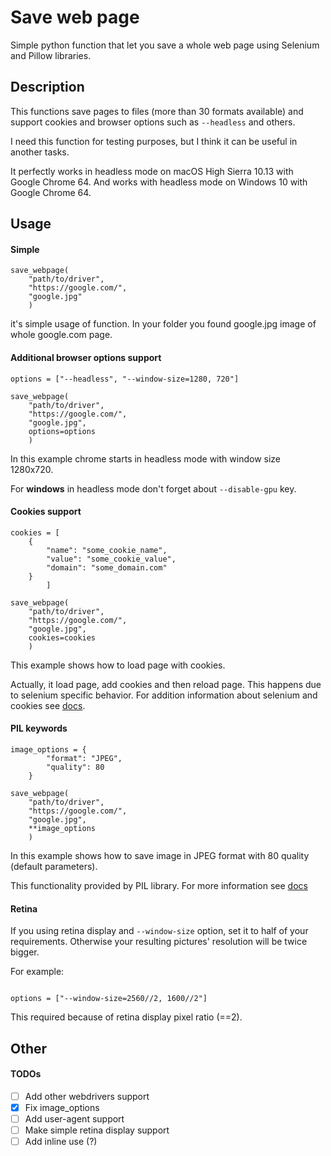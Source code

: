 # Save web page
Simple python function that let you save a whole web page using Selenium and Pillow libraries.

## Description

This functions save pages to files (more than 30 formats available) and support cookies and browser options such as `--headless` and others.

I need this function for testing purposes, but I think it can be useful in another tasks.

It perfectly works in headless mode on macOS High Sierra 10.13 with Google Chrome 64.
And works with headless mode on Windows 10 with Google Chrome 64.


## Usage
#### Simple

```
save_webpage(
    "path/to/driver",
    "https://google.com/",
    "google.jpg"
    )
```

it's simple usage of function. In your folder you found google.jpg image of whole google.com page.

#### Additional browser options support

```
options = ["--headless", "--window-size=1280, 720"]

save_webpage(
    "path/to/driver",
    "https://google.com/",
    "google.jpg",
    options=options
    )
```

In this example chrome starts in headless mode with window size 1280x720.

For **windows** in headless mode don't forget about `--disable-gpu` key.

#### Cookies support

```
cookies = [
    {
        "name": "some_cookie_name",
        "value": "some_cookie_value",
        "domain": "some_domain.com"
    }
        ]

save_webpage(
    "path/to/driver",
    "https://google.com/",
    "google.jpg",
    cookies=cookies
    )
```

This example shows how to load page with cookies.

Actually, it load page, add cookies and then reload page. This happens due to selenium specific behavior. For addition information about selenium and cookies see [docs](http://www.seleniumhq.org/docs/03_webdriver.jsp).

#### PIL keywords

```
image_options = {
        "format": "JPEG",
        "quality": 80
    }

save_webpage(
    "path/to/driver",
    "https://google.com/",
    "google.jpg",
    **image_options
    )
```

In this example shows how to save image in JPEG format with 80 quality (default parameters).

This functionality provided by PIL library. For more information see [docs](http://pillow.readthedocs.io/en/3.1.x/handbook/image-file-formats.html)

#### Retina

If you using retina display and `--window-size` option, set it to half of your requirements. Otherwise your resulting pictures' resolution will be twice bigger.

For example:

```

options = ["--window-size=2560//2, 1600//2"]
```

This required because of retina display pixel ratio (==2).

## Other
#### TODOs

- [ ] Add other webdrivers support
- [x] Fix image_options
- [ ] Add user-agent support
- [ ] Make simple retina display support
- [ ] Add inline use (?)
